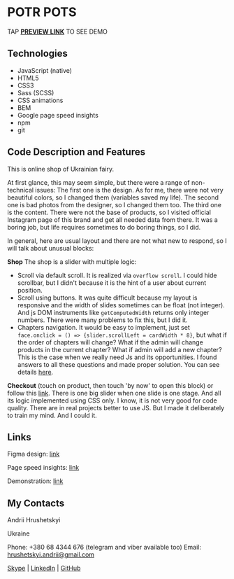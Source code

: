 # POTR POTS
TAP **[PREVIEW LINK](https://andrii256.github.io/eco_cosmetics_demo/)** TO SEE DEMO

## Technologies

 - JavaScript (native)
 - HTML5
 - CSS3
 - Sass (SCSS)
 - CSS animations
 - BEM
 - Google page speed insights
 - npm
 - git


## Code Description and Features


This is online shop of Ukrainian fairy.

At first glance, this may seem simple, but there were a range of non-technical issues:
The first one is the design. As for me, there were not very beautiful colors, so I changed them (variables saved my life).
The second one is bad photos from the designer, so I changed them too.
The third one is the content. There were not the base of products, so I visited official Instagram page of this brand and get all needed data from there. It was a boring job, but life requires sometimes to do boring things, so I did.

In general, here are usual layout and there are not what new to respond, so I will talk about unusual blocks:

**Shop**
The shop is a slider with multiple logic:
- Scroll via default scroll. It is realized via `overflow scroll`. I could hide scrollbar, but I didn't because it is the hint of a user about current position.
- Scroll using buttons. It was quite difficult because my layout is responsive and the width of slides sometimes can be float (not integer). And js DOM instruments like `getComputedWidth` returns only integer numbers. There were many problems to fix this, but I did it.
- Chapters navigation. It would be easy to implement, just set `face.onclick = () => {slider.scrollLeft = cardWidth * 8}`, but what if the order of chapters will change? What if the admin will change products in the current chapter? What if admin will add a new chapter? This is the case when we really need Js and its opportunities.
I found answers to all these questions and made proper solution. You can see details [here](https://github.com/Andrii256/Eco_cosmetics/blob/develop/src/scripts/slider.js).

**Checkout**
(touch on product, then touch 'by now' to open this block) or follow this [link](https://andrii256.github.io/eco_cosmetics_demo/product-cards/checkout.html).
There is one big slider when one slide is one stage. And all its logic implemented using CSS only. I know, it is not very good for code quality. There are in real projects better to use JS. But I made it deliberately to train my mind. And I could it.

## Links

Figma design: [link](https://www.figma.com/file/YYe1t6RnMqNemJOzdWchj7/eco_cosmetics?node-id=0%3A1)

Page speed insights: [link](https://developers.google.com/speed/pagespeed/insights/?url=https%3A%2F%2Fandrii256.github.io%2Feco_cosmetics_demo%2F&tab=desktop)

Demonstration: [link](https://andrii256.github.io/eco_cosmetics_demo/)

## My Contacts
Andrii Hrushetskyi

Ukraine

Phone: +380 68 4344 676 (telegram and viber available too) Email: [hrushetskyi.andrii@gmail.com](mailto:hrushetskyi.andrii@gmail.com)

[Skype](https://join.skype.com/invite/g14s4nvGNzCx) | [LinkedIn](https://www.linkedin.com/in/andrii256/) | [GitHub](https://github.com/Andrii256)